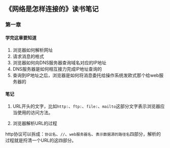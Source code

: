 ## 《网络是怎样连接的》读书笔记

### 第一章

#### 学完这章要知道

1. 浏览器如何解析网址
2. 请求消息的格式
3. 浏览器如何向DNS服务器查询域名对应的IP地址
4. DNS服务器是如何相互接力完成IP地址查询的
5. 查询到IP地址之后，浏览器是如何将消息委托给操作系统发欧式那个给web服务器的


#### 笔记

1. URL开头的文字，比如`http:`、`ftp:`、`file:`、`mailto`这部分文字表示浏览器应当使用的访问方法。

2. 浏览器解析URL的过程

http协议可以拆成：`协议名`、`//`、`web服务器名`、`表示数据源的路径名`四部分，解析的过程就是捋清一个URL的这四部分。